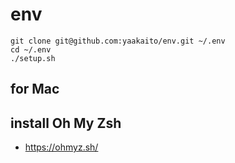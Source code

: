 # env

```
git clone git@github.com:yaakaito/env.git ~/.env
cd ~/.env
./setup.sh
```

## for Mac

## install Oh My Zsh

- https://ohmyz.sh/
